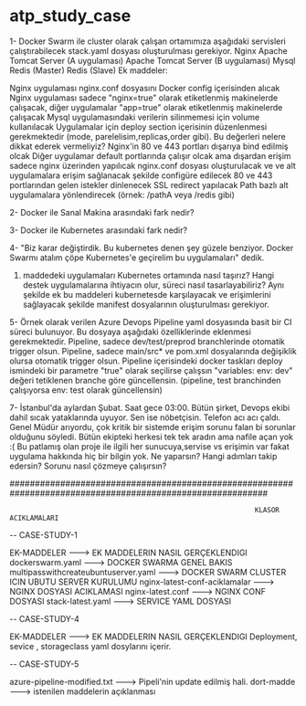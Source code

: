 # atp_study_case
1- Docker Swarm ile cluster olarak çalışan ortamımıza aşağıdaki servisleri çalıştırabilecek stack.yaml dosyası oluşturulması gerekiyor.
Nginx
Apache Tomcat Server (A uygulaması)
Apache Tomcat Server (B uygulaması)
Mysql
Redis (Master)
Redis (Slave)
Ek maddeler:

Nginx uygulaması nginx.conf dosyasını Docker config içerisinden alıcak
Nginx uygulaması sadece "nginx=true" olarak etiketlenmiş makinelerde çalışacak, diğer uygulamalar "app=true" olarak etiketlenmiş makinelerde çalışacak
Mysql uygulamasındaki verilerin silinmemesi için volume kullanılacak
Uygulamalar için deploy section içerisinin düzenlenmesi gerekmektedir (mode, parelelisim,replicas,order gibi). Bu değerleri nelere dikkat ederek vermeliyiz?
Nginx'in 80 ve 443 portları dışarıya bind edilmiş olcak
Diğer uygulamar default portlarında çalışır olcak ama dışardan erişim sadece nginx üzerinden yapılıcak
nginx.conf dosyası oluşturulacak ve ve alt uygulamalara erişim sağlanacak şekilde configüre edilecek
80 ve 443 portlarından gelen istekler dinlenecek
SSL redirect yapılacak
Path bazlı alt uygulamalara yönlendirecek (örnek: /pathA veya /redis gibi)

2- Docker ile Sanal Makina arasındaki fark nedir?

3- Docker ile Kubernetes arasındaki fark nedir?

4- "Biz karar değiştirdik. Bu kubernetes denen şey güzele benziyor. Docker Swarmı atalım çöpe Kubernetes'e geçirelim bu uygulamaları" dedik.
   1. maddedeki uygulamaları Kubernetes ortamında nasıl taşırız? Hangi destek uygulamalarına ihtiyacın olur, süreci nasıl tasarlayabiliriz?
   Aynı şekilde ek bu maddeleri kubernetesde karşılayacak ve erişimlerini sağlayacak şekilde manifest dosyalarının oluşturulması gerekiyor.

5- Örnek olarak verilen Azure Devops Pipeline yaml dosyasında basit bir CI süreci bulunuyor. Bu dosyaya aşağıdaki özelliklerinde eklenmesi gerekmektedir.
Pipeline, sadece dev/test/preprod branchlerinde otomatik trigger olsun.
Pipeline, sadece main/src* ve pom.xml  dosyalarında değişiklik olursa otomatik trigger olsun.
Pipeline içerisindeki docker taskları deploy ismindeki bir parametre "true" olarak seçilirse çalışsın
"variables: env: dev" değeri tetiklenen branche göre güncellensin. (pipeline, test branchinden çalışıyorsa env: test olarak güncellensin)

7- İstanbul'da aylardan Şubat.
Saat gece 03:00. Bütün şirket, Devops ekibi dahil sıcak yataklarında uyuyor.
Sen ise nöbetçisin.
Telefon acı acı çaldı. Genel Müdür arıyordu,
çok kritik bir sistemde erişim sorunu falan bi sorunlar olduğunu söyledi.
Bütün ekipteki herkesi tek tek aradın ama nafile açan yok :(
Bu patlamış olan proje ile ilgili her sunucuya,servise vs erişimin var fakat uygulama hakkında hiç bir bilgin yok.
Ne yaparsın?
Hangi adımları takip edersin?
Sorunu nasıl çözmeye çalışırsın?

###########################################################################################################

                                                                KLASOR ACIKLAMALARI

-- CASE-STUDY-1

EK-MADDELER ---> EK MADDELERIN NASIL GERÇEKLENDIGI
dockerswarm.yaml  ---> DOCKER SWARMA GENEL BAKIS
multipasswithcreateubuntuserver.yaml ---> DOCKER SWARM CLUSTER ICIN UBUTU SERVER KURULUMU
nginx-latest-conf-aciklamalar ---> NGINX DOSYASI ACIKLAMASI
nginx-latest.conf  ---> NGINX CONF DOSYASI
stack-latest.yaml  ---> SERVICE YAML DOSYASI

-- CASE-STUDY-4

EK-MADDELER ---> EK MADDELERIN NASIL GERÇEKLENDIGI
Deployment, sevice , storageclass yaml dosylarını içerir.

-- CASE-STUDY-5

azure-pipeline-modified.txt ---> Pipeli'nin update edilmiş hali.
dort-madde ---> istenilen maddelerin açıklanması



